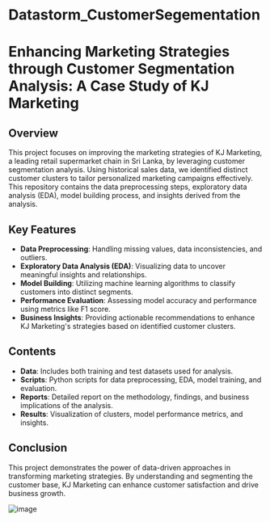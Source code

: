 # Datastorm_CustomerSegementation

# Enhancing Marketing Strategies through Customer Segmentation Analysis: A Case Study of KJ Marketing

## Overview

This project focuses on improving the marketing strategies of KJ Marketing, a leading retail supermarket chain in Sri Lanka, by leveraging customer segmentation analysis. Using historical sales data, we identified distinct customer clusters to tailor personalized marketing campaigns effectively. This repository contains the data preprocessing steps, exploratory data analysis (EDA), model building process, and insights derived from the analysis.

## Key Features

- **Data Preprocessing**: Handling missing values, data inconsistencies, and outliers.
- **Exploratory Data Analysis (EDA)**: Visualizing data to uncover meaningful insights and relationships.
- **Model Building**: Utilizing machine learning algorithms to classify customers into distinct segments.
- **Performance Evaluation**: Assessing model accuracy and performance using metrics like F1 score.
- **Business Insights**: Providing actionable recommendations to enhance KJ Marketing's strategies based on identified customer clusters.

## Contents

- **Data**: Includes both training and test datasets used for analysis.
- **Scripts**: Python scripts for data preprocessing, EDA, model training, and evaluation.
- **Reports**: Detailed report on the methodology, findings, and business implications of the analysis.
- **Results**: Visualization of clusters, model performance metrics, and insights.

## Conclusion

This project demonstrates the power of data-driven approaches in transforming marketing strategies. By understanding and segmenting the customer base, KJ Marketing can enhance customer satisfaction and drive business growth.


![image](https://github.com/Luckseegan/Datastorm_CustomerSegementation/assets/120290210/b41ab421-29f0-4582-9312-1e3cb1d1c87f)
